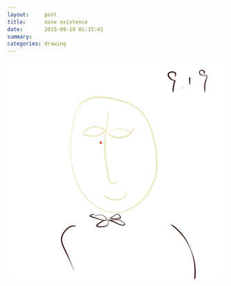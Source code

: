 ```yaml
---
layout:     post
title:      nose existence
date:       2015-09-19 01:15:41
summary:    
categories: drawing
---
```

![nose existence](/images/_diary/nose-existence.png "Nose is linked to the heart.")
